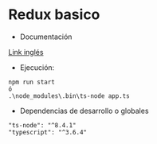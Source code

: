# Redux basico

- Documentación

[Link inglés](https://redux.js.org/)

- Ejecución:
```
npm run start
ó
.\node_modules\.bin\ts-node app.ts
```

- Dependencias de desarrollo o globales

```
"ts-node": "^8.4.1"
"typescript": "^3.6.4"
```